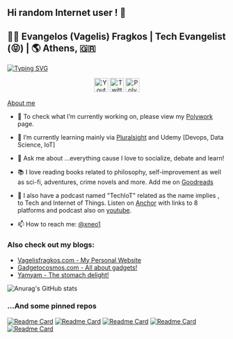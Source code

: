 ## Hi random Internet user ! 👋


<!--#**xneo1/xneo1** is a ✨ _special_ ✨ repository because its `README.md` (this file) appears on your GitHub profile.
- 👯 I’m looking to collaborate on ...
- 🤔 I’m looking for help with ...
- 😄 Pronouns: ...
- ⚡ Fun fact: ...

-->
## 🧑‍💻 Evangelos (Vagelis) Fragkos | Tech Evangelist (😝) | 🌎  Athens, 🇬🇷 
[![Typing SVG](https://readme-typing-svg.herokuapp.com/?lines=🧑‍💻Evangelos+(Vagelis)+Fragkos%20Tech%20Evangelist%20(😝)+|+From+Athens,+🇬🇷)](https://git.io/typing-svg)

<!-- Social icons section -->
<p align="center">
  <a href="https://www.youtube.com/c/techiot"><img width="32px" alt="Youtube" title="Youtube" src="https://i.imgur.com/qiXu7b2.png"/></a>
  <a href="https://twitter.com/xneo1"><img width="32px" alt="Twitter" title="Twitter" src="https://i.imgur.com/OXZM1L6.png"/></a>
  <a href="https://polywork.com/vagelisfr"><img width="32px" alt="Polywork" title="Vagelis Fragkos" src="https://res.cloudinary.com/crunchbase-production/image/upload/c_lpad,h_170,w_170,f_auto,b_white,q_auto:eco,dpr_1/cljekxq9j2canvsydesy"></a>
</p>

[About me](https://www.linkedin.com/in/vagelisfragkos/)

- 🔭 To check what I’m currently working on, please view my [Polywork](https://www.polywork.com/vagelisfr) page. 
- 🌱 I’m currently learning mainly via [Pluralsight](https://app.pluralsight.com/profile/evangelos-fragkos-d9) and Udemy [Devops, Data Science, IoT]
- 💬 Ask me about ...everything cause I love to socialize, debate and learn!
- 📚 I love reading books related to philosophy, self-improvement as well as sci-fi, adventures, crime novels and more. Add me on [Goodreads](https://www.goodreads.com/user/show/4903808-vagelis)
- 🎤 I also have a podcast named "TechIoT" related as the name implies , to Tech and Internet of Things. Listen on [Anchor](https://anchor.fm/techiot) with links to 8 platforms
 and podcast also on [youtube](https://www.youtube.com/techiot).

- 📫 How to reach me: [@xneo1](https://twitter.com/xneo1)

### Also check out my blogs:
- [Vagelisfragkos.com - My Personal Website](https://www.vagelisfragkos.com/en/)
- [Gadgetocosmos.com - All about gadgets!](https://www.gadgetocosmos.com/)
- [Yamyam - The stomach delight!](https://www.yamyam.gr/)

![Anurag's GitHub stats](https://github-readme-stats.vercel.app/api?username=xneo1&show_icons=true&theme=outrun)

### ...And some pinned repos
[![Readme Card](https://github-readme-stats.vercel.app/api/pin/?username=xneo1&repo=portainer_templates&theme=calm)](https://github.com/xneo1/portainer_templates)
[![Readme Card](https://github-readme-stats.vercel.app/api/pin/?username=xneo1&repo=tailscale-udm&theme=synthwave)](https://github.com/xneo1/tailscale-udm)
[![Readme Card](https://github-readme-stats.vercel.app/api/pin/?username=xneo1&repo=supervised-homeassistant&theme=omni)](https://github.com/xneo1/supervised-homeassistant)
[![Readme Card](https://github-readme-stats.vercel.app/api/pin/?username=xneo1&repo=M5Stack-Air-Quality-ESPHome&theme=omni)](https://github.com/xneo1/M5Stack-Air-Quality-ESPHome)
[![Readme Card](https://github-readme-stats.vercel.app/api/pin/?username=xneo1&repo=pi-hole-influx&theme=omni)](https://github.com/xneo1/pi-hole-influx)





